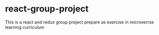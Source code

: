 # react-group-project
This is a react and redux group project prepare as exercise in microverrse learning curriculum
